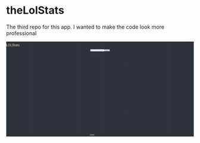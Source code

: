 # theLolStats


The third repo for this app. I wanted to make the code look more professional

![LOLSTats Demo](/ver3.gif)

